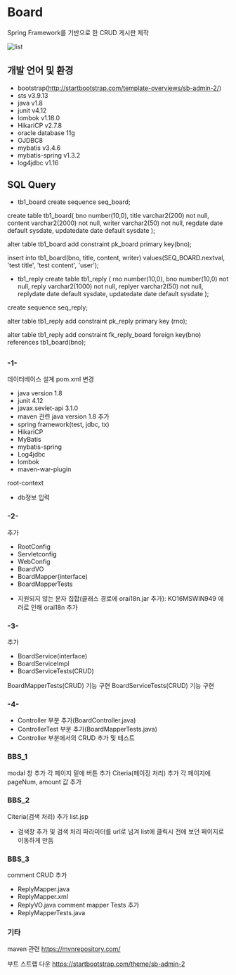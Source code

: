 # Board
Spring Framework를 기반으로 한 CRUD 게시판 제작

![list](https://user-images.githubusercontent.com/42952319/98673511-c7dcbc80-239a-11eb-82b5-12844f29743f.PNG)

## 개발 언어 및 환경
- bootstrap(http://startbootstrap.com/template-overviews/sb-admin-2/)
- sts v3.9.13
- java v1.8
- junit v4.12
- lombok v1.18.0
- HikariCP v2.7.8
- oracle database 11g
- OJDBC8
- mybatis v3.4.6
- mybatis-spring v1.3.2
- log4jdbc v1.16

## SQL Query
- tb1_board
create sequence seq_board;

create table tb1_board(
	bno number(10,0),
	title varchar2(200) not null,
	content varchar2(2000) not null,
	writer varchar2(50) not null,
	regdate date default sysdate,
	updatedate date default sysdate
);

alter table tb1_board add constraint pk_board
primary key(bno);

insert into tb1_board(bno, title, content, writer)
values(SEQ_BOARD.nextval, 'test title', 'test content', 'user');

- tb1_reply
create table tb1_reply (
rno number(10,0),
bno number(10,0) not null,
reply varchar2(1000) not null,
replyer varchar2(50) not null,
replydate date default sysdate,
updatedate date default sysdate
);

create sequence seq_reply;

alter table tb1_reply add constraint pk_reply primary key (rno);

alter table tb1_reply add constraint fk_reply_board
foreign key(bno) references tb1_board(bno);

##
### -1-

데이터베이스 설계
pom.xml
변경
- java version 1.8
- junit 4.12
- javax.sevlet-api 3.1.0
- maven 관련 java version 1.8
추가
- spring framework(test, jdbc, tx)
- HikariCP
- MyBatis
- mybatis-spring
- Log4jdbc
- lombok
- maven-war-plugin

root-context
- db정보 입력


### -2-
추가
- RootConfig
- Servletconfig
- WebConfig
- BoardVO
- BoardMapper(interface)
- BoardMapperTests

* 지원되지 않는 문자 집합(클래스 경로에 orai18n.jar 추가): KO16MSWIN949
	에러로 인해 orai18n 추가


### -3-
추가
- BoardService(interface)
- BoardServiceImpl
- BoardServiceTests(CRUD)


BoardMapperTests(CRUD) 기능 구현
BoardServiceTests(CRUD) 기능 구현


### -4-
- Controller 부분 추가(BoardController.java)
- ControllerTest 부분 추가(BoardMapperTests.java)
- Controller 부분에서의 CRUD 추가 및 테스트
### BBS_1
modal 창 추가
각 페이지 밑에 버튼 추가
Citeria(페이징 처리) 추가
각 페이지에 pageNum, amount 값 추가
### BBS_2
Citeria(검색 처리) 추가
list.jsp
- 검색창 추가 및 검색 처리
파라미터를 url로 넘겨 list에 클릭시 전에 보던 페이지로 이동하게 만듬
### BBS_3
comment CRUD 추가
- ReplyMapper.java
- ReplyMapper.xml
- ReplyVO.java
comment mapper Tests 추가
- ReplyMapperTests.java

### 기타
maven 관련
https://mvnrepository.com/

부트 스트랩 다운
https://startbootstrap.com/theme/sb-admin-2
